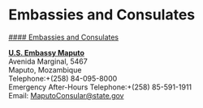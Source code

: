 # Embassies and Consulates

[#### Embassies and Consulates](javascript:void(0); "Embassies and Consulates")

[**U.S. Embassy Maputo**](https://gcc02.safelinks.protection.outlook.com/?url=https%3A%2F%2Fmz.usembassy.gov%2F&data=04%7C01%7COCSContentManager%40state.gov%7C5c7faf17cb3d40ca6f0b08d9c492b1a7%7C66cf50745afe48d1a691a12b2121f44b%7C0%7C0%7C637756956581584583%7CUnknown%7CTWFpbGZsb3d8eyJWIjoiMC4wLjAwMDAiLCJQIjoiV2luMzIiLCJBTiI6Ik1haWwiLCJXVCI6Mn0%3D%7C3000&sdata=vaKjTMB%2F4ndjDpjzGyMxDhahfr2CM9D0YlzIhVMo75s%3D&reserved=0)  
Avenida Marginal, 5467  
Maputo, Mozambique  
Telephone:+(258) 84-095-8000   
Emergency After-Hours Telephone:+(258) 85-591-1911  
Email: [MaputoConsular@state.gov](mailto:MaputoConsular@state.gov)